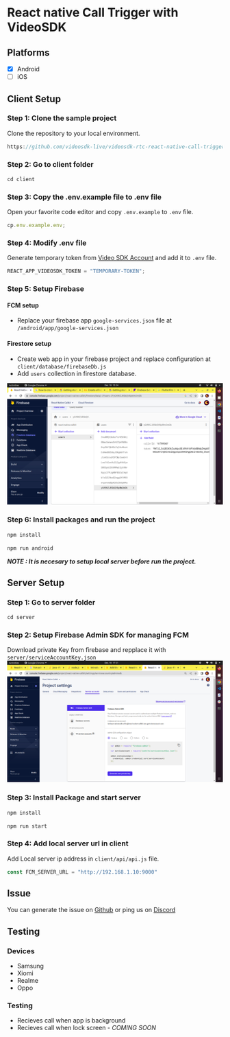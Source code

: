 # React native Call Trigger with  VideoSDK

## Platforms 

- [x] Android 
- [ ] iOS 

## Client Setup

### Step 1: Clone the sample project

Clone the repository to your local environment.

```js
https://github.com/videosdk-live/videosdk-rtc-react-native-call-trigger-example.git
```

### Step 2: Go to client folder

```js
cd client
```

### Step 3: Copy the .env.example file to .env file

Open your favorite code editor and copy `.env.example` to `.env` file.

```js
cp.env.example.env;
```

### Step 4: Modify .env file

Generate temporary token from [Video SDK Account](https://app.videosdk.live/signup) and add it to `.env` file.

```js title=".env"
REACT_APP_VIDEOSDK_TOKEN = "TEMPORARY-TOKEN";
```

### Step 5: Setup Firebase 

#### FCM setup
- Replace your firebase app `google-services.json` file at `/android/app/google-services.json`

#### Firestore setup
- Create web app in your firebase project and replace configuration at `client/database/firebaseDb.js`
- Add `users` collection in firestore database.

![plot](./public/image-1.png)


### Step 6: Install packages and run the project

```js
npm install
```

```js
npm run android
```

_**NOTE : It is necesary to setup local server before run the project.**_



## Server Setup

### Step 1: Go to server folder

```js
cd server
```

### Step 2: Setup Firebase Admin SDK for managing FCM

Download private Key from firebase and repplace it with `server/serviceAccountKey.json`
![plot](./public/image-3.png)


### Step 3: Install Package and start server

```js
npm install
```

```js
npm run start
```
### Step 4: Add local server url in client

Add Local server ip address in `client/api/api.js` file.

```js title="api.js"
const FCM_SERVER_URL = "http://192.168.1.10:9000"
```

## Issue 

You can generate the issue on [Github](https://github.com/videosdk-live/videosdk-rtc-react-native-call-trigger-example/issues) or ping us on [Discord](https://discord.gg/bsEukaNhrD)

## Testing 

### Devices 
- Samsung 
- Xiomi 
- Realme
- Oppo 

### Testing 
- Recieves call when app is background 
- Recieves call when lock screen - _COMING SOON_
